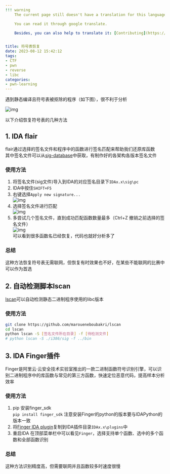 ```yaml
---
!!! warning
    The current page still doesn't have a translation for this language.

    You can read it through google translate.

    Besides, you can also help to translate it: [Contributing](https://ctf-wiki.org/en/contribute/before-contributing/). 


title: 符号表恢复
date: 2023-08-12 15:42:12
tags:
- CTF
- pwn
- reverse
- libc
categories:
- pwn-learning
---
```


遇到静态编译且符号表被抠除的程序（如下图），很不利于分析

![img](0x1.png)

以下介绍恢复符号表的几种方法  

## 1. IDA flair 
flair通过选择的签名文件和程序中的函数进行签名匹配来帮助我们还原库函数   
其中签名文件可以从[sig-database](https://github.com/push0ebp/sig-database)中获取，有制作好的各架构各版本签名文件    
### 使用方法
1. 将签名文件(sig文件)导入到IDA的对应签名目录下`IDAx.x\sig\pc`
2. IDA中按住`SHIFT+F5`
3. 右键选择`Apply new signature...`   
![img](0x2.png)   
4. 选择签名文件进行匹配   
![img](0x3.png)    
5. 多尝试几个签名文件，直到成功匹配函数数量最多（Ctrl+Z 撤销之前选择的签名文件）   
![img](0x4.png)    
可以看到很多函数名已经恢复，代码也就好分析多了  

### 总结
这种方法恢复符号表无需联网，但恢复有时效果也不好，在某些不能联网的比赛中可以作为首选

## 2. 自动检测脚本lscan
[lscan](https://github.com/maroueneboubakri/lscan)可以自动检测静态二进制程序使用的libc版本

### 使用方法
```sh
git clone https://github.com/maroueneboubakri/lscan
cd lscan
python lscan -S [签名文件所在目录] -f [待检测文件]
# python lscan -S ./i386/sig -f ../bin
```

## 3. IDA Finger插件
Finger是阿里云·云安全技术实验室推出的一款二进制函数符号识别引擎，可以识别二进制程序中的库函数与常见的第三方函数，快速定位恶意代码，提高样本分析效率   
### 使用方法
1. pip 安装finger_sdk  
`pip install finger_sdk`
注意安装Finger的python的版本要与IDAPython的版本一致
2. 将[Finger IDA plugin](https://github.com/aliyunav/Finger/blob/master/finger_plugin.py)复制到IDA插件目录`IDAx.x\plugins`中  
3. 重启IDA 在顶部菜单栏中可以看见`Finger`，选择支持单个函数、选中的多个函数和全部函数识别

### 总结
这种方法识别精度高，但需要联网并且函数较多时速度很慢